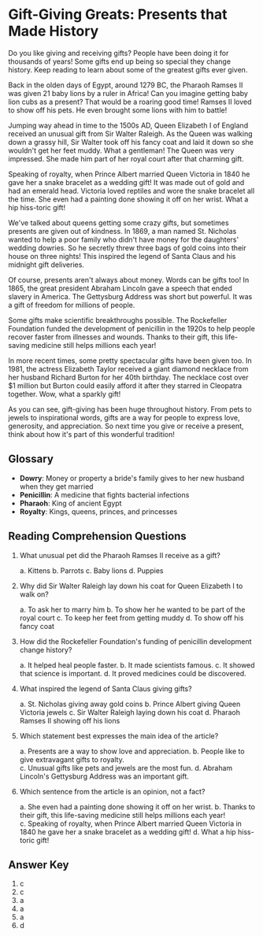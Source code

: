 # Gift-Giving Greats: Presents that Made History

Do you like giving and receiving gifts? People have been doing it for thousands of years! Some gifts end up being so special they change history. Keep reading to learn about some of the greatest gifts ever given.

Back in the olden days of Egypt, around 1279 BC, the Pharaoh Ramses II was given 21 baby lions by a ruler in Africa! Can you imagine getting baby lion cubs as a present? That would be a roaring good time! Ramses II loved to show off his pets. He even brought some lions with him to battle! 

Jumping way ahead in time to the 1500s AD, Queen Elizabeth I of England received an unusual gift from Sir Walter Raleigh. As the Queen was walking down a grassy hill, Sir Walter took off his fancy coat and laid it down so she wouldn't get her feet muddy. What a gentleman! The Queen was very impressed. She made him part of her royal court after that charming gift.

Speaking of royalty, when Prince Albert married Queen Victoria in 1840 he gave her a snake bracelet as a wedding gift! It was made out of gold and had an emerald head. Victoria loved reptiles and wore the snake bracelet all the time. She even had a painting done showing it off on her wrist. What a hip hiss-toric gift!

We've talked about queens getting some crazy gifts, but sometimes presents are given out of kindness. In 1869, a man named St. Nicholas wanted to help a poor family who didn't have money for the daughters' wedding dowries. So he secretly threw three bags of gold coins into their house on three nights! This inspired the legend of Santa Claus and his midnight gift deliveries.

Of course, presents aren't always about money. Words can be gifts too! In 1865, the great president Abraham Lincoln gave a speech that ended slavery in America. The Gettysburg Address was short but powerful. It was a gift of freedom for millions of people.

Some gifts make scientific breakthroughs possible. The Rockefeller Foundation funded the development of penicillin in the 1920s to help people recover faster from illnesses and wounds. Thanks to their gift, this life-saving medicine still helps millions each year!

In more recent times, some pretty spectacular gifts have been given too. In 1981, the actress Elizabeth Taylor received a giant diamond necklace from her husband Richard Burton for her 40th birthday. The necklace cost over $1 million but Burton could easily afford it after they starred in Cleopatra together. Wow, what a sparkly gift!

As you can see, gift-giving has been huge throughout history. From pets to jewels to inspirational words, gifts are a way for people to express love, generosity, and appreciation. So next time you give or receive a present, think about how it's part of this wonderful tradition!

## Glossary

- **Dowry**: Money or property a bride's family gives to her new husband when they get married
- **Penicillin**: A medicine that fights bacterial infections
- **Pharaoh**: King of ancient Egypt
- **Royalty**: Kings, queens, princes, and princesses   

## Reading Comprehension Questions

1. What unusual pet did the Pharaoh Ramses II receive as a gift?

    a. Kittens
    b. Parrots
    c. Baby lions 
    d. Puppies

2. Why did Sir Walter Raleigh lay down his coat for Queen Elizabeth I to walk on?

    a. To ask her to marry him
    b. To show her he wanted to be part of the royal court
    c. To keep her feet from getting muddy
    d. To show off his fancy coat

3. How did the Rockefeller Foundation's funding of penicillin development change history? 

    a. It helped heal people faster.
    b. It made scientists famous.
    c. It showed that science is important.
    d. It proved medicines could be discovered.

4. What inspired the legend of Santa Claus giving gifts?

    a. St. Nicholas giving away gold coins 
    b. Prince Albert giving Queen Victoria jewels
    c. Sir Walter Raleigh laying down his coat
    d. Pharaoh Ramses II showing off his lions

5. Which statement best expresses the main idea of the article?

    a. Presents are a way to show love and appreciation.
    b. People like to give extravagant gifts to royalty.   
    c. Unusual gifts like pets and jewels are the most fun.
    d. Abraham Lincoln's Gettysburg Address was an important gift.

6. Which sentence from the article is an opinion, not a fact?

    a. She even had a painting done showing it off on her wrist.
    b. Thanks to their gift, this life-saving medicine still helps millions each year!  
    c. Speaking of royalty, when Prince Albert married Queen Victoria in 1840 he gave her a snake bracelet as a wedding gift!
    d. What a hip hiss-toric gift!

## Answer Key

1. c
2. c
3. a
4. a
5. a
6. d
